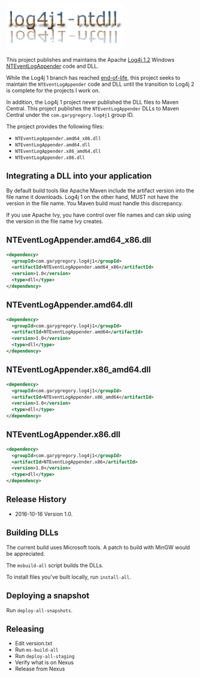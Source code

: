 ![log4j1-ntdll](https://github.com/garydgregory/log4j1-ntdll/raw/master/src/site/resources/images/logo-text.png "log4j1-ntdll")

This project publishes and maintains the Apache 
[Log4j 1.2](https://logging.apache.org/log4j/1.2/) 
Windows 
[NTEventLogAppender](https://logging.apache.org/log4j/1.2/apidocs/org/apache/log4j/nt/NTEventLogAppender.html) 
code and DLL.

While the Log4j 1 branch has reached 
[end-of-life](https://blogs.apache.org/foundation/entry/apache_logging_services_project_announces), 
this project seeks to  maintain the `NTEventLogAppender` code and DLL until the 
transition to Log4j 2 is complete for the projects I work on.

In addition, the Log4j 1 project never published the DLL files to Maven Central. 
This project publishes the `NTEventLogAppender` DLLs to Maven Central under the
`com.garygregory.log4j1` group ID.

The project provides the following files:

* `NTEventLogAppender.amd64_x86.dll`
* `NTEventLogAppender.amd64.dll`
* `NTEventLogAppender.x86_amd64.dll`
* `NTEventLogAppender.x86.dll`

## Integrating a DLL into your application
By default build tools like Apache Maven include the artifact version into the
file name it downloads. Log4j 1 on the other hand, MUST not have the version in 
the file name. You Maven build must handle this discrepancy.

If you use Apache Ivy, you have control over file names and can skip using the 
version in the file name Ivy creates. 

## NTEventLogAppender.amd64_x86.dll

```xml
<dependency>
  <groupId>com.garygregory.log4j1</groupId>
  <artifactId>NTEventLogAppender.amd64_x86</artifactId>
  <version>1.0</version>
  <type>dll</type>
</dependency>
```

## NTEventLogAppender.amd64.dll

```xml
<dependency>
  <groupId>com.garygregory.log4j1</groupId>
  <artifactId>NTEventLogAppender.amd64</artifactId>
  <version>1.0</version>
  <type>dll</type>
</dependency>
```

## NTEventLogAppender.x86_amd64.dll

```xml
<dependency>
  <groupId>com.garygregory.log4j1</groupId>
  <artifactId>NTEventLogAppender.x86_amd64</artifactId>
  <version>1.0</version>
  <type>dll</type>
</dependency>
```

## NTEventLogAppender.x86.dll

```xml
<dependency>
  <groupId>com.garygregory.log4j1</groupId>
  <artifactId>NTEventLogAppender.x86</artifactId>
  <version>1.0</version>
  <type>dll</type>
</dependency>
```

## Release History

* 2016-10-16 Version 1.0.
 
## Building DLLs
The current build uses Microsoft tools. A patch to build with MinGW would be appreciated.

The `msbuild-all` script builds the DLLs.

To install files you've built locally, run `install-all`.

## Deploying a snapshot

Run `deploy-all-snapshots`.

## Releasing

* Edit version.txt 
* Run `ms-build-all`
* Run `deploy-all-staging`
* Verify what is on Nexus
* Release from Nexus


